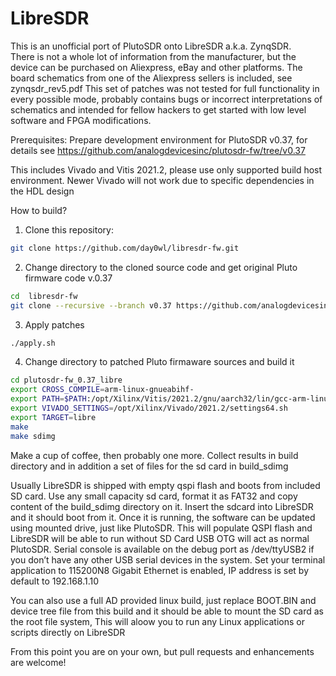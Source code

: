 # LibreSDR
This is an unofficial port of PlutoSDR onto LibreSDR a.k.a. ZynqSDR.              
There is not a whole lot of information from the manufacturer, but the device can be purchased on Aliexpress, eBay and other platforms.
The board schematics from one of the Aliexpress sellers is included, see zynqsdr_rev5.pdf
This set of patches was not tested for full functionality in every possible mode, probably contains bugs or incorrect interpretations of schematics and intended for fellow hackers to get started with low level software and FPGA modifications.

Prerequisites:
Prepare development environment for PlutoSDR v0.37, for details see 
https://github.com/analogdevicesinc/plutosdr-fw/tree/v0.37

This includes Vivado and Vitis 2021.2, please use only supported build host environment. 
Newer Vivado will not work due to specific dependencies in the HDL design 

How to build?

1. Clone this repository:
```sh
git clone https://github.com/day0wl/libresdr-fw.git
```
2. Change directory to the cloned source code and get original Pluto firmware code v.0.37 
```sh
cd  libresdr-fw
git clone --recursive --branch v0.37 https://github.com/analogdevicesinc/plutosdr-fw.git plutosdr-fw_0.37_libre
```
3. Apply patches
```sh
./apply.sh
```
4. Change directory to patched Pluto firmaware sources and build it
```sh
cd plutosdr-fw_0.37_libre  
export CROSS_COMPILE=arm-linux-gnueabihf-
export PATH=$PATH:/opt/Xilinx/Vitis/2021.2/gnu/aarch32/lin/gcc-arm-linux-gnueabi/bin
export VIVADO_SETTINGS=/opt/Xilinx/Vivado/2021.2/settings64.sh
export TARGET=libre
make
make sdimg
```
Make a cup of coffee, then probably one more.
Collect results in build directory and in addition a set of files for the sd card in build_sdimg

Usually LibreSDR is shipped with empty qspi flash and boots from included SD card.
Use any small capacity sd card, format it as FAT32 and copy content of the build_sdimg directory on it. Insert the sdcard into LibreSDR and it should boot from it.
Once it is running, the software can be updated using mounted drive, just like PlutoSDR.
This will populate QSPI flash and LibreSDR will be able to run without SD Card
USB OTG will act as normal PlutoSDR.
Serial console is available on the debug port as /dev/ttyUSB2 if you don’t have any other USB serial devices in the system. Set your terminal application to 115200N8
Gigabit Ethernet is enabled, IP address is set by default to 192.168.1.10

You can also use a full AD provided linux build, just replace BOOT.BIN and device tree file from this build and it should be able to mount the SD card as the root file system, This will aloow you to run any Linux applications or scripts directly on LibreSDR

From this point you are on your own, but pull requests and enhancements are welcome!

